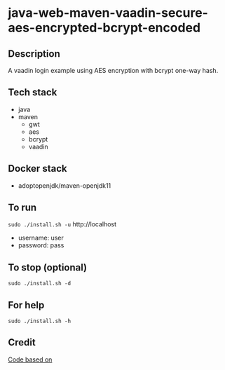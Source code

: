 # java-web-maven-vaadin-secure-aes-encrypted-bcrypt-encoded

## Description
A vaadin login example using
AES encryption with bcrypt
one-way hash.

## Tech stack
- java
- maven
  - gwt
  - aes
  - bcrypt
  - vaadin

## Docker stack
- adoptopenjdk/maven-openjdk11

## To run
`sudo ./install.sh -u`
http://localhost
- username: user
- password: pass

## To stop (optional)
`sudo ./install.sh -d`

## For help
`sudo ./install.sh -h`

## Credit
[Code based on](https://examples.javacodegeeks.com/enterprise-java/vaadin/vaadin-login-example/)
